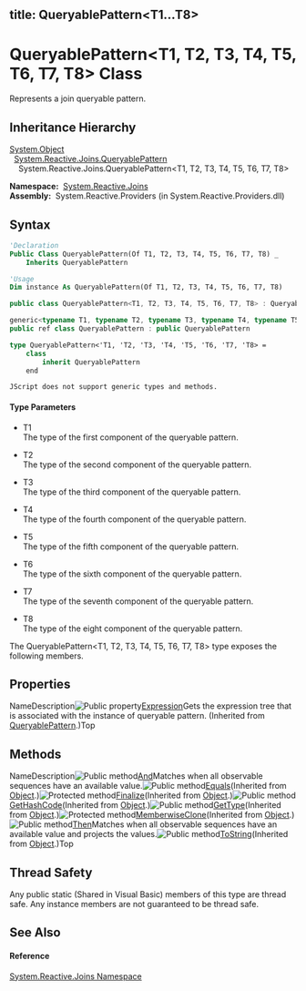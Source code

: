 title: QueryablePattern<T1...T8>
---
# QueryablePattern\<T1, T2, T3, T4, T5, T6, T7, T8\> Class

Represents a join queryable pattern.

## Inheritance Hierarchy

[System.Object](https://msdn.microsoft.com/en-us/library/e5kfa45b)  
  [System.Reactive.Joins.QueryablePattern](QueryablePattern/QueryablePattern)  
    System.Reactive.Joins.QueryablePattern\<T1, T2, T3, T4, T5, T6, T7, T8\>

**Namespace:**  [System.Reactive.Joins](System.Reactive.Joins/System.Reactive.Joins)  
**Assembly:**  System.Reactive.Providers (in System.Reactive.Providers.dll)

## Syntax

```vb
'Declaration
Public Class QueryablePattern(Of T1, T2, T3, T4, T5, T6, T7, T8) _
    Inherits QueryablePattern
```

```vb
'Usage
Dim instance As QueryablePattern(Of T1, T2, T3, T4, T5, T6, T7, T8)
```

```csharp
public class QueryablePattern<T1, T2, T3, T4, T5, T6, T7, T8> : QueryablePattern
```

```c++
generic<typename T1, typename T2, typename T3, typename T4, typename T5, typename T6, typename T7, typename T8>
public ref class QueryablePattern : public QueryablePattern
```

```fsharp
type QueryablePattern<'T1, 'T2, 'T3, 'T4, 'T5, 'T6, 'T7, 'T8> =  
    class
        inherit QueryablePattern
    end
```

```jscript
JScript does not support generic types and methods.
```

#### Type Parameters

- T1  
  The type of the first component of the queryable pattern.

- T2  
  The type of the second component of the queryable pattern.

- T3  
  The type of the third component of the queryable pattern.

- T4  
  The type of the fourth component of the queryable pattern.

- T5  
  The type of the fifth component of the queryable pattern.

- T6  
  The type of the sixth component of the queryable pattern.

- T7  
  The type of the seventh component of the queryable pattern.

- T8  
  The type of the eight component of the queryable pattern.

The QueryablePattern\<T1, T2, T3, T4, T5, T6, T7, T8\> type exposes the following members.

## Properties

NameDescription![Public property](https://reactiveui.net/assets/img/Hh211972.pubproperty(en-us,VS.103).gif "Public property")[Expression](Expression/QueryablePattern.Expression)Gets the expression tree that is associated with the instance of queryable pattern. (Inherited from [QueryablePattern](QueryablePattern/QueryablePattern).)Top

## Methods

NameDescription![Public method](https://reactiveui.net/assets/img/Hh303103.pubmethod(en-us,VS.103).gif "Public method")[And<T9>](https://msdn.microsoft.com/en-us/library/m:system.reactive.joins.queryablepattern%608.and%60%601(system.iobservable%7b%60%600%7d)(v=VS.103))Matches when all observable sequences have an available value.![Public method](https://reactiveui.net/assets/img/Hh303103.pubmethod(en-us,VS.103).gif "Public method")[Equals](https://msdn.microsoft.com/en-us/library/m:system.object.equals(system.object)(v=VS.103))(Inherited from [Object](https://msdn.microsoft.com/en-us/library/e5kfa45b).)![Protected method](https://reactiveui.net/assets/img/Hh303103.protmethod(en-us,VS.103).gif "Protected method")[Finalize](https://msdn.microsoft.com/en-us/library/4k87zsw7)(Inherited from [Object](https://msdn.microsoft.com/en-us/library/e5kfa45b).)![Public method](https://reactiveui.net/assets/img/Hh303103.pubmethod(en-us,VS.103).gif "Public method")[GetHashCode](https://msdn.microsoft.com/en-us/library/zdee4b3y)(Inherited from [Object](https://msdn.microsoft.com/en-us/library/e5kfa45b).)![Public method](https://reactiveui.net/assets/img/Hh303103.pubmethod(en-us,VS.103).gif "Public method")[GetType](https://msdn.microsoft.com/en-us/library/dfwy45w9)(Inherited from [Object](https://msdn.microsoft.com/en-us/library/e5kfa45b).)![Protected method](https://reactiveui.net/assets/img/Hh303103.protmethod(en-us,VS.103).gif "Protected method")[MemberwiseClone](https://msdn.microsoft.com/en-us/library/57ctke0a)(Inherited from [Object](https://msdn.microsoft.com/en-us/library/e5kfa45b).)![Public method](https://reactiveui.net/assets/img/Hh303103.pubmethod(en-us,VS.103).gif "Public method")[Then<TResult>](https://msdn.microsoft.com/en-us/library/m:system.reactive.joins.queryablepattern%608.then%60%601(system.linq.expressions.expression%7bsystem.func%7b%600%2c%601%2c%602%2c%603%2c%604%2c%605%2c%606%2c%607%2c%60%600%7d%7d)(v=VS.103))Matches when all observable sequences have an available value and projects the values.![Public method](https://reactiveui.net/assets/img/Hh303103.pubmethod(en-us,VS.103).gif "Public method")[ToString](https://msdn.microsoft.com/en-us/library/7bxwbwt2)(Inherited from [Object](https://msdn.microsoft.com/en-us/library/e5kfa45b).)Top

## Thread Safety

Any public static (Shared in Visual Basic) members of this type are thread safe. Any instance members are not guaranteed to be thread safe.

## See Also

#### Reference

[System.Reactive.Joins Namespace](System.Reactive.Joins/System.Reactive.Joins)
